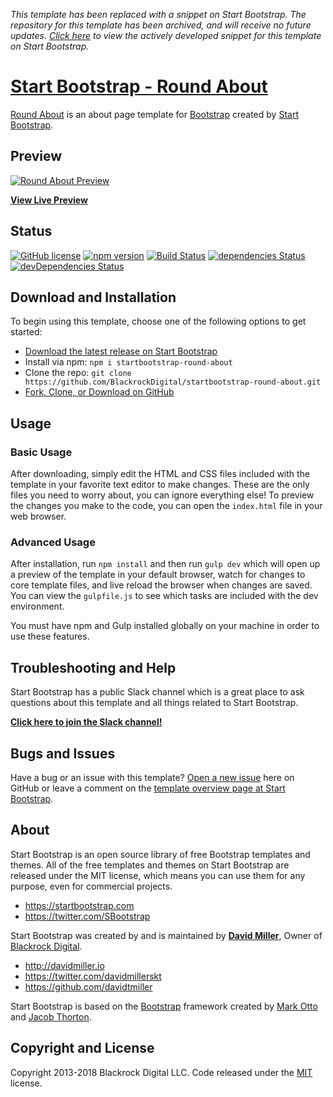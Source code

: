 *This template has been replaced with a snippet on Start Bootstrap. The repository for this template has been archived, and will receive no future updates. [Click here](https://startbootstrap.com/snippets/about-team/) to view the actively developed snippet for this template on Start Bootstrap.*

# [Start Bootstrap - Round About](https://startbootstrap.com/template-overviews/round-about/)

[Round About](http://startbootstrap.com/template-overviews/round-about/) is an about page template for [Bootstrap](http://getbootstrap.com/) created by [Start Bootstrap](http://startbootstrap.com/).

## Preview

[![Round About Preview](https://startbootstrap.com/assets/img/templates/round-about.jpg)](https://blackrockdigital.github.io/startbootstrap-round-about/)

**[View Live Preview](https://blackrockdigital.github.io/startbootstrap-round-about/)**

## Status

[![GitHub license](https://img.shields.io/badge/license-MIT-blue.svg)](https://raw.githubusercontent.com/BlackrockDigital/startbootstrap-round-about/master/LICENSE)
[![npm version](https://img.shields.io/npm/v/startbootstrap-round-about.svg)](https://www.npmjs.com/package/startbootstrap-round-about)
[![Build Status](https://travis-ci.org/BlackrockDigital/startbootstrap-round-about.svg?branch=master)](https://travis-ci.org/BlackrockDigital/startbootstrap-round-about)
[![dependencies Status](https://david-dm.org/BlackrockDigital/startbootstrap-round-about/status.svg)](https://david-dm.org/BlackrockDigital/startbootstrap-round-about)
[![devDependencies Status](https://david-dm.org/BlackrockDigital/startbootstrap-round-about/dev-status.svg)](https://david-dm.org/BlackrockDigital/startbootstrap-round-about?type=dev)

## Download and Installation

To begin using this template, choose one of the following options to get started:
* [Download the latest release on Start Bootstrap](https://startbootstrap.com/template-overviews/round-about/)
* Install via npm: `npm i startbootstrap-round-about`
* Clone the repo: `git clone https://github.com/BlackrockDigital/startbootstrap-round-about.git`
* [Fork, Clone, or Download on GitHub](https://github.com/BlackrockDigital/startbootstrap-round-about)

## Usage

### Basic Usage

After downloading, simply edit the HTML and CSS files included with the template in your favorite text editor to make changes. These are the only files you need to worry about, you can ignore everything else! To preview the changes you make to the code, you can open the `index.html` file in your web browser.

### Advanced Usage

After installation, run `npm install` and then run `gulp dev` which will open up a preview of the template in your default browser, watch for changes to core template files, and live reload the browser when changes are saved. You can view the `gulpfile.js` to see which tasks are included with the dev environment.

You must have npm and Gulp installed globally on your machine in order to use these features.

## Troubleshooting and Help

Start Bootstrap has a public Slack channel which is a great place to ask questions about this template and all things related to Start Bootstrap.

**[Click here to join the Slack channel!](https://startbootstrap-slack.herokuapp.com/)**

## Bugs and Issues

Have a bug or an issue with this template? [Open a new issue](https://github.com/BlackrockDigital/startbootstrap-round-about/issues) here on GitHub or leave a comment on the [template overview page at Start Bootstrap](http://startbootstrap.com/template-overviews/round-about/).

## About

Start Bootstrap is an open source library of free Bootstrap templates and themes. All of the free templates and themes on Start Bootstrap are released under the MIT license, which means you can use them for any purpose, even for commercial projects.

* https://startbootstrap.com
* https://twitter.com/SBootstrap

Start Bootstrap was created by and is maintained by **[David Miller](http://davidmiller.io/)**, Owner of [Blackrock Digital](http://blackrockdigital.io/).

* http://davidmiller.io
* https://twitter.com/davidmillerskt
* https://github.com/davidtmiller

Start Bootstrap is based on the [Bootstrap](http://getbootstrap.com/) framework created by [Mark Otto](https://twitter.com/mdo) and [Jacob Thorton](https://twitter.com/fat).

## Copyright and License

Copyright 2013-2018 Blackrock Digital LLC. Code released under the [MIT](https://github.com/BlackrockDigital/startbootstrap-round-about/blob/gh-pages/LICENSE) license.
